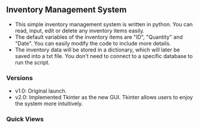 ## Inventory Management System
* This simple inventory management system is written in python. You can read, input, edit or delete any inventory items easily.
* The default variables of the inventory items are "ID", "Quantity" and "Date". You can easily modify the code to include more details.
* The inventory data will be stored in a dictionary, which will later be saved into a txt file. You don't need to connect to a specific database to run the script.

### Versions
* v1.0: Original launch.
* v2.0: Implemented Tkinter as the new GUI. Tkinter allows users to enjoy the system more intuitively.

### Quick Views
